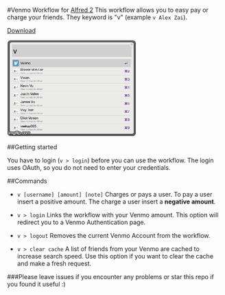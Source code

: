 #Venmo Workflow for [Alfred 2](http://www.alfredapp.com/)
This workflow allows you to easy pay or charge your friends. They keyword is "v" (example ```v Alex Zai```).

[Download](https://github.com/azai91/alfred-venmo-workflow/releases)

![inline](./assets/example.gif)

##Getting started

You have to login (```v > login```) before you can use the workflow. The login uses OAuth, so you do not need to enter your credentials.

##Commands
- ```v [username] [amount] [note]```
Charges or pays a user. To pay a user insert a positive amount. The charge a user insert a **negative amount**.

- ```v > login```
Links the workflow with your Venmo amount. This option will redirect you to a Venmo Authentication page.

- ```v > logout```
Removes the current Venmo Account from the workflow.

- ```v > clear cache```
A list of friends from your Venmo are cached to increase search speed. Use this option if you want to clear the cache and make a fresh request.

<!-- ![inline](./assets/config.png) -->

###Please leave issues if you encounter any problems or star this repo if you found it useful :)
